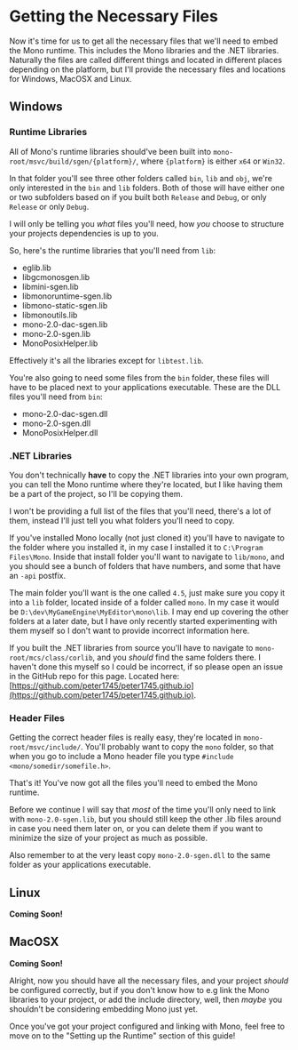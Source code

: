 # Getting the Necessary Files
Now it's time for us to get all the necessary files that we'll need to embed the Mono runtime. This includes the Mono libraries and the .NET libraries. Naturally the files are called different things and located in different places depending on the platform, but I'll provide the necessary files and locations for Windows, MacOSX and Linux.

## Windows
### Runtime Libraries
All of Mono's runtime libraries should've been built into `mono-root/msvc/build/sgen/{platform}/`, where `{platform}` is either `x64` or `Win32`.

In that folder you'll see three other folders called `bin`, `lib` and `obj`, we're only interested in the `bin` and `lib` folders.
Both of those will have either one or two subfolders based on if you built both `Release` and `Debug`, or only `Release` or only `Debug`.

I will only be telling you *what* files you'll need, how *you* choose to structure your projects dependencies is up to you.

So, here's the runtime libraries that you'll need from `lib`:
- eglib.lib
- libgcmonosgen.lib
- libmini-sgen.lib
- libmonoruntime-sgen.lib
- libmono-static-sgen.lib
- libmonoutils.lib
- mono-2.0-dac-sgen.lib
- mono-2.0-sgen.lib
- MonoPosixHelper.lib

Effectively it's all the libraries except for `libtest.lib`.

You're also going to need some files from the `bin` folder, these files will have to be placed next to your applications executable. These are the DLL files you'll need from `bin`:
- mono-2.0-dac-sgen.dll
- mono-2.0-sgen.dll
- MonoPosixHelper.dll

### .NET Libraries
You don't technically **have** to copy the .NET libraries into your own program, you can tell the Mono runtime where they're located, but I like having them be a part of the project, so I'll be copying them.

I won't be providing a full list of the files that you'll need, there's a lot of them, instead I'll just tell you what folders you'll need to copy.

If you've installed Mono locally (not just cloned it) you'll have to navigate to the folder where you installed it, in my case I installed it to `C:\Program Files\Mono`. Inside that install folder you'll want to navigate to `lib/mono`, and you should see a bunch of folders that have numbers, and some that have an `-api` postfix.

The main folder you'll want is the one called `4.5`, just make sure you copy it into a `lib` folder, located inside of a folder called `mono`. In my case it would be `D:\dev\MyGameEngine\MyEditor\mono\lib`.
I may end up covering the other folders at a later date, but I have only recently started experimenting with them myself so I don't want to provide incorrect information here.

If you built the .NET libraries from source you'll have to navigate to `mono-root/mcs/class/corlib`, and you *should* find the same folders there. I haven't done this myself so I could be incorrect, if so please open an issue in the GitHub repo for this page. Located here: [https://github.com/peter1745/peter1745.github.io](https://github.com/peter1745/peter1745.github.io).

### Header Files
Getting the correct header files is really easy, they're located in `mono-root/msvc/include/`. You'll probably want to copy the `mono` folder, so that when you go to include a Mono header file you type `#include <mono/somedir/somefile.h>`.

That's it! You've now got all the files you'll need to embed the Mono runtime.

Before we continue I will say that *most* of the time you'll only need to link with `mono-2.0-sgen.lib`, but you should still keep the other .lib files around in case you need them later on, or you can delete them if you want to minimize the size of your project as much as possible.

Also remember to at the very least copy `mono-2.0-sgen.dll` to the same folder as your applications executable.

## Linux
**Coming Soon!**

## MacOSX
**Coming Soon!**

Alright, now you should have all the necessary files, and your project *should* be configured correctly, but if you don't know how to e.g link the Mono libraries to your project, or add the include directory, well, then *maybe* you shouldn't be considering embedding Mono just yet.

Once you've got your project configured and linking with Mono, feel free to move on to the "Setting up the Runtime" section of this guide!
